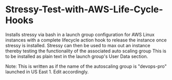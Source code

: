 # Stressy-Test-with-AWS-Life-Cycle-Hooks
Installs stressy via bash in a launch group configuration for AWS Linux instances with a complete lifecycle action hook to release the instance once stressy is installed. Stressy can then be used to max out an instance thereby testing the functionality of the associated auto scaling group
This is to be installed as plain text in the launch group's User Data section. 

Note: This is written as if the name of the autoscaling group is "devops-pro" launched in US East 1. Edit accordingly.
